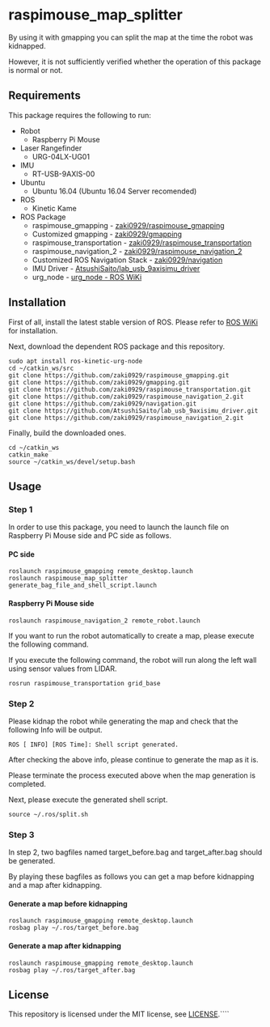 # raspimouse_map_splitter
By using it with gmapping you can split the map at the time the robot was kidnapped.

However, it is not sufficiently verified whether the operation of this package is normal or not.

## Requirements

This package requires the following to run:
* Robot
  * Raspberry Pi Mouse
* Laser Rangefinder
  * URG-04LX-UG01
* IMU
  * RT-USB-9AXIS-00
* Ubuntu
  * Ubuntu 16.04 (Ubuntu 16.04 Server recomended)
* ROS
  * Kinetic Kame
* ROS Package
  * raspimouse_gmapping - [zaki0929/raspimouse_gmapping](https://github.com/zaki0929/raspimouse_gmapping)
  * Customized gmapping - [zaki0929/gmapping](https://github.com/zaki0929/gmapping)
  * raspimouse_transportation - [zaki0929/raspimouse_transportation](https://github.com/zaki0929/raspimouse_transportation)
  * raspimouse_navigation_2 - [zaki0929/raspimouse_navigation_2](https://github.com/zaki0929/raspimouse_navigation_2)
  * Customized ROS Navigation Stack - [zaki0929/navigation](https://github.com/zaki0929/navigation)
  * IMU Driver - [AtsushiSaito/lab_usb_9axisimu_driver](https://github.com/AtsushiSaito/lab_usb_9axisimu_driver)
  * urg_node - [urg_node - ROS WiKi](http://wiki.ros.org/urg_node)

## Installation

First of all, install the latest stable version of ROS.
Please refer to [ROS WiKi](http://wiki.ros.org/kinetic/Installation) for installation.

Next, download the dependent ROS package and this repository.

```
sudo apt install ros-kinetic-urg-node
cd ~/catkin_ws/src
git clone https://github.com/zaki0929/raspimouse_gmapping.git
git clone https://github.com/zaki0929/gmapping.git
git clone https://github.com/zaki0929/raspimouse_transportation.git
git clone https://github.com/zaki0929/raspimouse_navigation_2.git
git clone https://github.com/zaki0929/navigation.git
git clone https://github.com/AtsushiSaito/lab_usb_9axisimu_driver.git
git clone https://github.com/zaki0929/raspimouse_navigation_2.git
```

Finally, build the downloaded ones.

```
cd ~/catkin_ws
catkin_make
source ~/catkin_ws/devel/setup.bash
```````
## Usage

### Step 1

In order to use this package, you need to launch the launch file on Raspberry Pi Mouse side and PC side as follows.

#### PC side

```
roslaunch raspimouse_gmapping remote_desktop.launch
roslaunch raspimouse_map_splitter generate_bag_file_and_shell_script.launch
```

#### Raspberry Pi Mouse side

```
roslaunch raspimouse_navigation_2 remote_robot.launch
```

If you want to run the robot automatically to create a map, please execute the following command.

If you execute the following command, the robot will run along the left wall using sensor values from LIDAR.

```
rosrun raspimouse_transportation grid_base
```

### Step 2

Please kidnap the robot while generating the map and check that the following Info will be output.

```
ROS [ INFO] [ROS Time]: Shell script generated.
```
After checking the above info, please continue to generate the map as it is.

Please terminate the process executed above when the map generation is completed.

Next, please execute the generated shell script.

```
source ~/.ros/split.sh
```

### Step 3

In step 2, two bagfiles named target_before.bag and target_after.bag should be generated.

By playing these bagfiles as follows you can get a map before kidnapping and a map after kidnapping.

#### Generate a map before kidnapping

```
roslaunch raspimouse_gmapping remote_desktop.launch
rosbag play ~/.ros/target_before.bag
```

#### Generate a map after kidnapping

```
roslaunch raspimouse_gmapping remote_desktop.launch
rosbag play ~/.ros/target_after.bag
```

## License
This repository is licensed under the MIT license, see [LICENSE](./LICENSE).````
